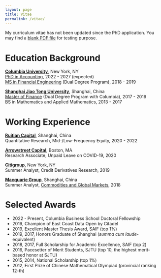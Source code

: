 ```yaml
---
layout: page
title: Vitae
permalink: /vitae/
---
```


My curriculum vitae has not been updated since the PhD application. You may find a <a href="cv.pdf">blank PDF file</a> for testing purpose. 
<!-- <ul>
	<li><a href="cv.pdf">CV</a></li>
</ul> -->

# Education Background
[**Columbia University**](https://www.columbia.edu/), New York, NY  
[PhD in Accounting](https://www8.gsb.columbia.edu/faculty-research/divisions/accounting/doctoral), 2022 - 2027 (expected)  
[MS in Financial Engineering](https://msfe.ieor.columbia.edu/) (Dual Degree Program), 2018 - 2019

[**Shanghai Jiao Tong University**](https://en.sjtu.edu.cn/), Shanghai, China  
[Master of Finance](https://en.saif.sjtu.edu.cn/mf/program-introduction) (Dual Degree Program with Columbia), 2017 - 2019  
BS in Mathematics and Applied Mathematics, 2013 - 2017

<!-- [**Columbia University**](https://www.columbia.edu/), [Columbia Business School](https://home.gsb.columbia.edu/)   
[PhD in Accounting](https://www8.gsb.columbia.edu/faculty-research/divisions/accounting/doctoral), 2022 - 2027 (expected) 

[**Columbia University**](https://www.columbia.edu/), [the Department of Industrial Engineering & Operations Research](https://www.ieor.columbia.edu/)  
[MS in Financial Engineering](https://msfe.ieor.columbia.edu/) (Dual Degree Program), 2018 - 2019

[**Shanghai Jiao Tong University**](https://en.sjtu.edu.cn/), [Shanghai Advanced Institute of Finance](https://en.saif.sjtu.edu.cn/)  
[Master of Finance](https://en.saif.sjtu.edu.cn/mf/program-introduction) (Dual Degree Program), 2017 - 2019

[**Shanghai Jiao Tong University**](https://en.sjtu.edu.cn/), [Shanghai Jiao Tong University](https://en.sjtu.edu.cn/)  
BS in Mathematics and Applied Mathematics, [School of Mathematical Sciences](https://math.sjtu.edu.cn/Default/index), 2013 - 2017 -->


# Working Experience
[**Ruitian Capital**](https://www.ruitiancapital.com/), Shanghai, China  
Quantitative Research, Mid-/Low-Frequency Equity, 2020 - 2022

[**Arrowstreet Capital**](https://www.arrowstreetcapital.com/), Boston, MA  
Research Associate, Unpaid Leave on COVID-19, 2020

[**Citigroup**](https://www.citigroup.com/citi/), New York, NY  
Summer Analyst, Credit Derivatives Research, 2019

[**Macquarie Group**](https://www.macquarie.com/au/en.html), Shanghai, China  
Summer Analyst, [Commodities and Global Markets](https://www.macquarie.com/au/en/about/company/commodities-and-global-markets.html), 2018

# Selected Awards
- 2022 - Present, Columbia Business School Doctoral Fellowship
- 2019, Champion of East Coast Data Open by Citadel
- 2019, Excellent Master Thesis Award, SAIF (top 1%)
- 2019, 2017, Honors Graduate of Shanghai (*summa cum laude*-equivalent)
- 2018, 2017, Full Scholarship for Academic Excellence, SAIF (top 2)
- 2016, Pacesetter of Merit Students, SJTU (top 10, the highest merit-based honor at SJTU)
- 2015, 2014, National Scholarship (top 1%)
- 2012, First Prize of Chinese Mathematical Olympiad (provincial ranking 12-th)